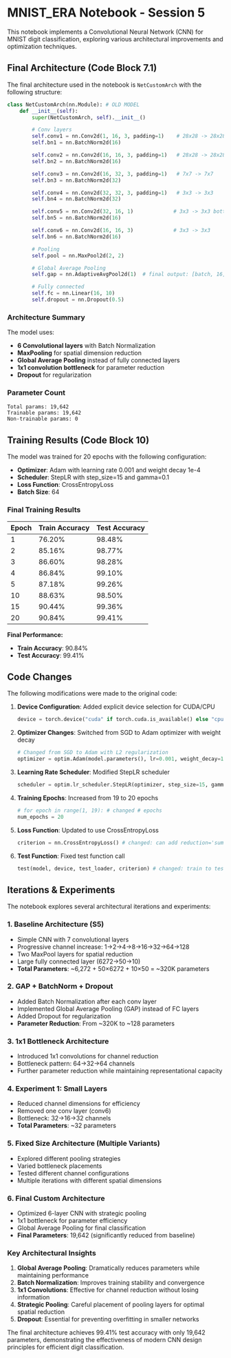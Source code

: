 # MNIST_ERA Notebook - Session 5

This notebook implements a Convolutional Neural Network (CNN) for MNIST digit classification, exploring various architectural improvements and optimization techniques.

## Final Architecture (Code Block 7.1)

The final architecture used in the notebook is `NetCustomArch` with the following structure:

```python
class NetCustomArch(nn.Module): # OLD MODEL
    def __init__(self):
        super(NetCustomArch, self).__init__()

        # Conv layers
        self.conv1 = nn.Conv2d(1, 16, 3, padding=1)    # 28x28 -> 28x28
        self.bn1 = nn.BatchNorm2d(16)

        self.conv2 = nn.Conv2d(16, 16, 3, padding=1)   # 28x28 -> 28x28 (will pool after)
        self.bn2 = nn.BatchNorm2d(16)

        self.conv3 = nn.Conv2d(16, 32, 3, padding=1)   # 7x7 -> 7x7
        self.bn3 = nn.BatchNorm2d(32)

        self.conv4 = nn.Conv2d(32, 32, 3, padding=1)   # 3x3 -> 3x3
        self.bn4 = nn.BatchNorm2d(32)

        self.conv5 = nn.Conv2d(32, 16, 1)             # 3x3 -> 3x3 bottleneck
        self.bn5 = nn.BatchNorm2d(16)

        self.conv6 = nn.Conv2d(16, 16, 3)             # 3x3 -> 3x3
        self.bn6 = nn.BatchNorm2d(16)

        # Pooling
        self.pool = nn.MaxPool2d(2, 2)

        # Global Average Pooling
        self.gap = nn.AdaptiveAvgPool2d(1)  # final output: [batch, 16, 1, 1]

        # Fully connected
        self.fc = nn.Linear(16, 10)
        self.dropout = nn.Dropout(0.5)
```

### Architecture Summary

The model uses:
- **6 Convolutional layers** with Batch Normalization
- **MaxPooling** for spatial dimension reduction
- **Global Average Pooling** instead of fully connected layers
- **1x1 convolution bottleneck** for parameter reduction
- **Dropout** for regularization

### Parameter Count

```
Total params: 19,642
Trainable params: 19,642
Non-trainable params: 0
```

## Training Results (Code Block 10)

The model was trained for 20 epochs with the following configuration:
- **Optimizer**: Adam with learning rate 0.001 and weight decay 1e-4
- **Scheduler**: StepLR with step_size=15 and gamma=0.1
- **Loss Function**: CrossEntropyLoss
- **Batch Size**: 64

### Final Training Results

| Epoch | Train Accuracy | Test Accuracy |
|-------|---------------|---------------|
| 1     | 76.20%        | 98.48%        |
| 2     | 85.16%        | 98.77%        |
| 3     | 86.60%        | 98.28%        |
| 4     | 86.84%        | 99.10%        |
| 5     | 87.18%        | 99.26%        |
| 10    | 88.63%        | 98.50%        |
| 15    | 90.44%        | 99.36%        |
| 20    | 90.84%        | 99.41%        |

**Final Performance:**
- **Train Accuracy**: 90.84%
- **Test Accuracy**: 99.41%

## Code Changes

The following modifications were made to the original code:

1. **Device Configuration**: Added explicit device selection for CUDA/CPU
   ```python
   device = torch.device("cuda" if torch.cuda.is_available() else "cpu") # changed: added this line
   ```

2. **Optimizer Changes**: Switched from SGD to Adam optimizer with weight decay
   ```python
   # Changed from SGD to Adam with L2 regularization
   optimizer = optim.Adam(model.parameters(), lr=0.001, weight_decay=1e-4)
   ```

3. **Learning Rate Scheduler**: Modified StepLR scheduler
   ```python
   scheduler = optim.lr_scheduler.StepLR(optimizer, step_size=15, gamma=0.1) # changed: removed verbose=True
   ```

4. **Training Epochs**: Increased from 19 to 20 epochs
   ```python
   # for epoch in range(1, 19): # changed # epochs
   num_epochs = 20
   ```

5. **Loss Function**: Updated to use CrossEntropyLoss
   ```python
   criterion = nn.CrossEntropyLoss() # changed: can add reduction='sum'
   ```

6. **Test Function**: Fixed test function call
   ```python
   test(model, device, test_loader, criterion) # changed: train to test_loader
   ```

## Iterations & Experiments

The notebook explores several architectural iterations and experiments:

### 1. **Baseline Architecture (S5)**
- Simple CNN with 7 convolutional layers
- Progressive channel increase: 1→2→4→8→16→32→64→128
- Two MaxPool layers for spatial reduction
- Large fully connected layer (6272→50→10)
- **Total Parameters**: ~6,272 + 50×6272 + 10×50 = ~320K parameters

### 2. **GAP + BatchNorm + Dropout**
- Added Batch Normalization after each conv layer
- Implemented Global Average Pooling (GAP) instead of FC layers
- Added Dropout for regularization
- **Parameter Reduction**: From ~320K to ~128 parameters

### 3. **1x1 Bottleneck Architecture**
- Introduced 1x1 convolutions for channel reduction
- Bottleneck pattern: 64→32→64 channels
- Further parameter reduction while maintaining representational capacity

### 4. **Experiment 1: Small Layers**
- Reduced channel dimensions for efficiency
- Removed one conv layer (conv6)
- Bottleneck: 32→16→32 channels
- **Total Parameters**: ~32 parameters

### 5. **Fixed Size Architecture (Multiple Variants)**
- Explored different pooling strategies
- Varied bottleneck placements
- Tested different channel configurations
- Multiple iterations with different spatial dimensions

### 6. **Final Custom Architecture**
- Optimized 6-layer CNN with strategic pooling
- 1x1 bottleneck for parameter efficiency
- Global Average Pooling for final classification
- **Final Parameters**: 19,642 (significantly reduced from baseline)

### Key Architectural Insights

1. **Global Average Pooling**: Dramatically reduces parameters while maintaining performance
2. **Batch Normalization**: Improves training stability and convergence
3. **1x1 Convolutions**: Effective for channel reduction without losing information
4. **Strategic Pooling**: Careful placement of pooling layers for optimal spatial reduction
5. **Dropout**: Essential for preventing overfitting in smaller networks

The final architecture achieves 99.41% test accuracy with only 19,642 parameters, demonstrating the effectiveness of modern CNN design principles for efficient digit classification.
